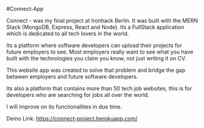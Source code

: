 #Connect-App

Connect - was my final project at Ironhack Berlin. 
It was built with the MERN Stack (MongoDB, Express, React and Node). Its a FullStack application which is dedicated to all tech lovers in the world.

Its a platform where software developers can upload their projects for future employers to see. Most employers really want to see what you have built with the technologies you claim you know, not just writing it on CV.

This website app was created to solve that problem and bridge the gap between employers and future software developers.

Its also a platform that contains more than 50 tech job websites, this is for developers who are searching for jobs all over the world.

I will improve on its functionalities in due time.

Demo Link: https://connect-project.herokuapp.com/

